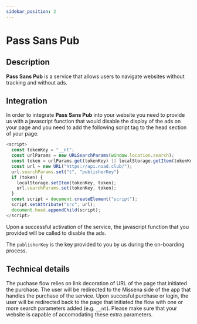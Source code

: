 ```yaml
---
sidebar_position: 2
---
```


# Pass Sans Pub

## Description

**Pass Sans Pub** is a service that allows users to navigate websites without tracking and without ads.

## Integration

In order to integrate **Pass Sans Pub** into your website you need to provide us with a javascript function that would disable the display of the ads on your page and you need to add the following script tag to the head section of your page.

```javascript
<script>
  const tokenKey = "__nt";
  const urlParams = new URLSearchParams(window.location.search);
  const token = urlParams.get(tokenKey) || localStorage.getItem(tokenKey);
  const url = new URL("https://api.noad.club/");
  url.searchParams.set("t", "publisherKey")
  if (token) {
    localStorage.setItem(tokenKey, token);
    url.searchParams.set(tokenKey, token);
  }
  const script = document.createElement("script");
  script.setAttribute("src", url);
  document.head.appendChild(script);
</script>
```

Upon a successful activation of the service, the javascript function that you provided will be called to disable the ads.

The `publisherKey` is the key provided to you by us during the on-boarding process.

## Technical details

The puchase flow relies on link decoration of URL of the page that initiated the purchase. The user will be redirected to the Missena side of the app that handles the purchase of the service. Upon succesful purchase or login, the user will be redirected back to the page that initiated the flow with one or more search parameters added (e.g. `__nt`). Please make sure that your website is capable of accomodating these extra parameters.
